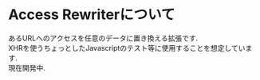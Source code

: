 Access Rewriterについて
========================

あるURLへのアクセスを任意のデータに置き換える拡張です.  
XHRを使うちょっとしたJavascriptのテスト等に使用することを想定しています.  
現在開発中.
